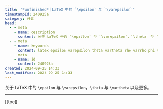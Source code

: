 ```yaml
---
title: '*unfinished*｜LaTeX 中的 `\epsilon` 与 `\varepsilon`'
timestampId: 240925a
category: 共读
head:
  - - meta
    - name: description
      content: 关于 LaTeX 中的 `\epsilon` 与 `\varepsilon`，`\theta` 与 `\vartheta` 以及更多。
  - - meta
    - name: keywords
      content: latex epsilon varepsilon theta vartheta rho varrho phi varphi latex-symbol latex符号
  - - meta
    - name: id
      content: 240925a
created: 2024-09-25 14:33
last_modified: 2024-09-25 14:33
---
```


关于 LaTeX 中的 `\epsilon` 与 `\varepsilon`，`\theta` 与 `\vartheta` 以及更多。

---

[[toc]]
